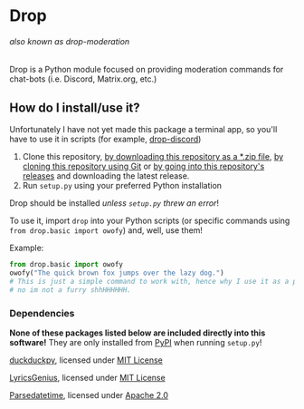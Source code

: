 # Drop
###### *also known as drop-moderation*
Drop is a Python module focused on providing moderation commands for chat-bots (i.e. Discord, Matrix.org, etc.)
## How do I install/use it?
Unfortunately I have not yet made this package a terminal app, so you'll have to use it in scripts (for example, [drop-discord](https://github.com/AtlasC0R3/drop-discord/))
1. Clone this repository, [by downloading this repository as a \*.zip file](https://github.com/AtlasC0R3/drop-moderation/archive/main.zip), [by cloning this repository using Git](https://github.com/AtlasC0R3/drop-moderation.git) or [by going into this repository's releases](https://github.com/AtlasC0R3/drop-moderation/releases) and downloading the latest release. 
2. Run `setup.py` using your preferred Python installation

Drop should be installed *unless `setup.py` threw an error*!

To use it, import `drop` into your Python scripts (or specific commands using `from drop.basic import owofy`) and, well, use them!

Example:
```python
from drop.basic import owofy
owofy("The quick brown fox jumps over the lazy dog.")
# This is just a simple command to work with, hence why I use it as a prime example.
# no im not a furry shhHHHHHH.
```

### Dependencies
**None of these packages listed below are included directly into this software!** They are only installed from [PyPI](https://pypi.org/) when running `setup.py`!

[duckduckpy](https://github.com/ivankliuk/duckduckpy/), licensed under [MIT License](https://github.com/ivankliuk/duckduckpy/blob/master/LICENSE)

[LyricsGenius](https://github.com/johnwmillr/LyricsGenius/), licensed under [MIT License](https://github.com/johnwmillr/LyricsGenius/blob/master/LICENSE.txt)

[Parsedatetime](https://github.com/bear/parsedatetime/), licensed under [Apache 2.0](https://github.com/bear/parsedatetime/blob/master/LICENSE.txt)
